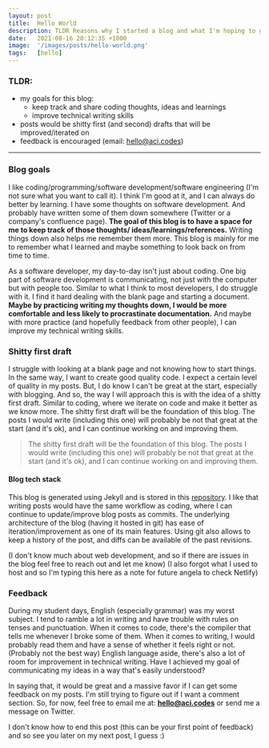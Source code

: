 ```yaml
---
layout: post
title:  Hello World
description: TLDR Reasons why I started a blog and what I'm hoping to get out of it
date:   2021-08-16 20:12:35 +1000
image:  '/images/posts/hello-world.png'
tags:   [hello]
---
```

### TLDR: ###
- my goals for this blog:
    - keep track and share coding thoughts, ideas and learnings
    - improve technical writing skills
- posts would be shitty first (and second) drafts that will be improved/iterated on
- feedback is encouraged (email: hello@aci.codes)

***

### Blog goals ###
I like coding/programming/software development/software engineering (I'm not sure what you want to call it). I think I'm good at it, and I can always do better by learning. I have some thoughts on software development. And probably have written some of them down somewhere (Twitter or a company's confluence page). **The goal of this blog is to have a space for me to keep track of those thoughts/ ideas/learnings/references.** Writing things down also helps me remember them more. This blog is mainly for me to remember what I learned and maybe something to look back on from time to time.

As a software developer, my day-to-day isn't just about coding. One big part of software development is communicating, not just with the computer but with people too. Similar to what I think to most developers, I do struggle with it. I find it hard dealing with the blank page and starting a document. **Maybe by practicing writing my thoughts down, I would be more comfortable and less likely to procrastinate documentation.** And maybe with more practice (and hopefully feedback from other people), I can improve my technical writing skills.

### Shitty first draft ###
I struggle with looking at a blank page and not knowing how to start things. In the same way, I want to create good quality code. I expect a certain level of quality in my posts. But, I do know I can't be great at the start, especially with blogging. And so, the way I will approach this is with the idea of a shitty first draft. Similar to coding, where we iterate on code and make it better as we know more. The shitty first draft will be the foundation of this blog. The posts I would write (including this one) will probably be not that great at the start (and it's ok), and I can continue working on and improving them.

> The shitty first draft will be the foundation of this blog. The posts I would write (including this one) will probably be not that great at the start (and it's ok), and I can continue working on and improving them.

#### Blog tech stack ####
This blog is generated using Jekyll and is stored in this [repository](https://github.com/acicartagena/hello-blog).  I like that writing posts would have the same workflow as coding, where I can continue to update/improve blog posts as commits. The underlying architecture of the blog (having it hosted in git) has ease of iteration/improvement as one of its main features. Using git also allows to keep a history of the post, and diffs can be available of the past revisions. 

(I don't know much about web development, and so if there are issues in the blog feel free to reach out and let me know)
(I also forgot what I used to host and so I'm typing this here as a note for future angela to check Netlify)

### Feedback ###
During my student days, English (especially grammar) was my worst subject.   I tend to ramble a lot in writing and have trouble with rules on tenses and punctuation. When it comes to code, there's the compiler that tells me whenever I broke some of them. When it comes to writing, I would probably read them and have a sense of whether it feels right or not. (Probably not the best way) English language aside, there's also a lot of room for improvement in technical writing. Have I achieved my goal of communicating my ideas in a way that's easily understood?

In saying that, it would be great and a massive favor if I can get some feedback on my posts. I'm still trying to figure out if I want a comment section. So, for now, feel free to email me at: **hello@aci.codes** or send me a message on Twitter.

I don't know how to end this post (this can be your first point of feedback) and so see you later on my next post, I guess :)